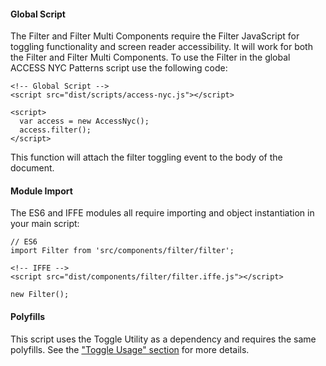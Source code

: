 #### Global Script

The Filter and Filter Multi Components require the Filter JavaScript for toggling functionality and screen reader accessibility. It will work for both the Filter and Filter Multi Components. To use the Filter in the global ACCESS NYC Patterns script use the following code:

    <!-- Global Script -->
    <script src="dist/scripts/access-nyc.js"></script>

    <script>
      var access = new AccessNyc();
      access.filter();
    </script>

This function will attach the filter toggling event to the body of the document.

#### Module Import

The ES6 and IFFE modules all require importing and object instantiation in your main script:

    // ES6
    import Filter from 'src/components/filter/filter';

    <!-- IFFE -->
    <script src="dist/components/filter/filter.iffe.js"></script>

    new Filter();

#### Polyfills

This script uses the Toggle Utility as a dependency and requires the same polyfills. See the ["Toggle Usage" section](toggle#toggle-usage) for more details.
